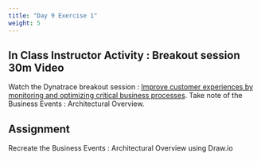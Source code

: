 ```yaml
---
title: "Day 9 Exercise 1"
weight: 5
---
```


## In Class Instructor Activity : Breakout session 30m Video 

Watch the Dynatrace breakout session : [Improve customer experiences by monitoring and optimizing critical business processes](https://www.dynatrace.com/perform/on-demand/perform-2023/?location=Breakout%20Session&topics=Business%20Analytics&industries=Food%20%26%20Beverage&jobTitles=ALL&level=ALL&track=Harness%20business%20and%20customer%20experience%20analytics%20for%20better%20business%20outcomes&session=improve-customer-experiences-by-monitoring-and-optimizing-critical-business-processes). Take note of the Business Events : Architectural Overview. 

## Assignment 
Recreate the Business Events : Architectural Overview using Draw.io

